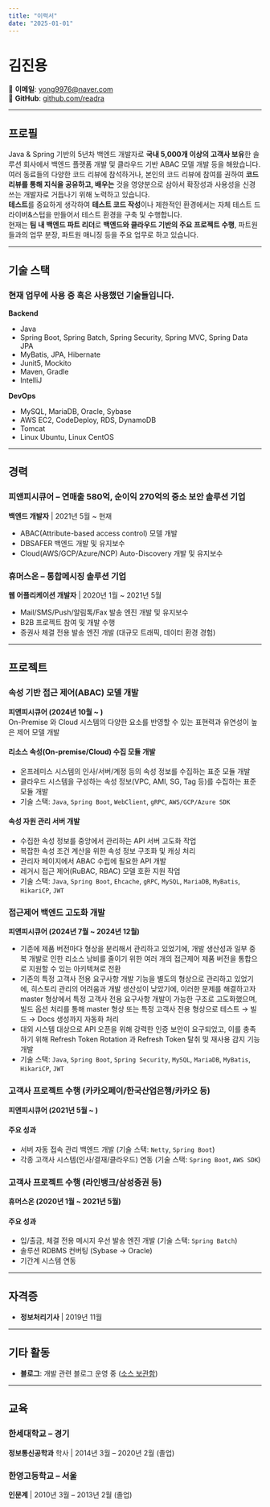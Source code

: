 ```yaml
---
title: "이력서"
date: "2025-01-01"
---
```


# 김진용

📧 **이메일**: yong9976@naver.com    
🎨 **GitHub**: [github.com/readra](https://github.com/readra)

---

## **프로필**

Java & Spring 기반의 5년차 백엔드 개발자로 **국내 5,000개 이상의 고객사 보유**한 솔루션 회사에서 백엔드 플랫폼 개발 및 클라우드 기반 ABAC 모델 개발 등을 해왔습니다.  
여러 동료들의 다양한 코드 리뷰에 참석하거나, 본인의 코드 리뷰에 참여를 권하여 **코드 리뷰를 통해 지식을 공유하고, 배우는** 것을 영양분으로 삼아서 확장성과 사용성을 신경 쓰는 개발자로 거듭나기 위해 노력하고 있습니다.  
**테스트**를 중요하게 생각하여 **테스트 코드 작성**이나 제한적인 환경에서는 자체 테스트 드라이버&스텁을 만들어서 테스트 환경을 구축 및 수행합니다.  
현재는 **팀 내 백엔드 파트 리더**로 **백엔드와 클라우드 기반의 주요 프로젝트 수행**, 파트원들과의 업무 분장, 파트원 매니징 등을 주요 업무로 하고 있습니다.

---

## **기술 스택**

### 현재 업무에 사용 중 혹은 사용했던 기술들입니다.

**Backend**
- Java
- Spring Boot, Spring Batch, Spring Security, Spring MVC, Spring Data JPA
- MyBatis, JPA, Hibernate
- Junit5, Mockito
- Maven, Gradle 
- IntelliJ

**DevOps** 
- MySQL, MariaDB, Oracle, Sybase
- AWS EC2, CodeDeploy, RDS, DynamoDB 
- Tomcat
- Linux Ubuntu, Linux CentOS

---

## **경력**

### **피앤피시큐어** – 연매출 580억, 순이익 270억의 중소 보안 솔루션 기업
**백엔드 개발자** | 2021년 5월 ~ 현재
- ABAC(Attribute-based access control) 모델 개발
- DBSAFER 백엔드 개발 및 유지보수
- Cloud(AWS/GCP/Azure/NCP) Auto-Discovery 개발 및 유지보수

### **휴머스온** – 통합메시징 솔루션 기업
**웹 어플리케이션 개발자** | 2020년 1월 ~ 2021년 5월
- Mail/SMS/Push/알림톡/Fax 발송 엔진 개발 및 유지보수
- B2B 프로젝트 참여 및 개발 수행
- 증권사 체결 전용 발송 엔진 개발 (대규모 트래픽, 데이터 환경 경험)

---

## **프로젝트**

### **속성 기반 접근 제어(ABAC) 모델 개발**
**피앤피시큐어 (2024년 10월 ~ )**  
On-Premise 와 Cloud 시스템의 다양한 요소를 반영할 수 있는 표현력과 유연성이 높은 제어 모델 개발
#### **리소스 속성(On-premise/Cloud) 수집 모듈 개발**
- 온프레미스 시스템의 인사/서버/계정 등의 속성 정보를 수집하는 표준 모듈 개발
- 클라우드 시스템을 구성하는 속성 정보(VPC, AMI, SG, Tag 등)를 수집하는 표준 모듈 개발
- 기술 스택: `Java`, `Spring Boot`, `WebClient`, `gRPC`, `AWS/GCP/Azure SDK`

#### **속성 자원 관리 서버 개발**
- 수집한 속성 정보를 중앙에서 관리하는 API 서버 고도화 작업
- 복잡한 속성 조건 계산을 위한 속성 정보 구조화 및 캐싱 처리
- 관리자 페이지에서 ABAC 수립에 필요한 API 개발
- 레거시 접근 제어(RuBAC, RBAC) 모델 호환 지원 작업
- 기술 스택: `Java`, `Spring Boot`, `Ehcache`, `gRPC`, `MySQL`, `MariaDB`, `MyBatis`, `HikariCP`, `JWT`

### **접근제어 백엔드 고도화 개발**
**피앤피시큐어 (2024년 7월 ~ 2024년 12월)**  
- 기존에 제품 버전마다 형상을 분리해서 관리하고 있었기에, 개발 생산성과 일부 중복 개발로 인한 리소스 낭비를 줄이기 위한 여러 개의 접근제어 제품 버전을 통합으로 지원할 수 있는 아키텍쳐로 전환
- 기존의 특정 고객사 전용 요구사항 개발 기능을 별도의 형상으로 관리하고 있었기에, 히스토리 관리의 어려움과 개발 생산성이 낮았기에, 이러한 문제를 해결하고자 master 형상에서 특정 고객사 전용 요구사항 개발이 가능한 구조로 고도화했으며, 빌드 옵션 처리를 통해 master 형상 또는 특정 고객사 전용 형상으로 테스트 → 빌드 → Docs 생성까지 자동화 처리
- 대외 시스템 대상으로 API 오픈을 위해 강력한 인증 보안이 요구되었고, 이를 충족하기 위해 Refresh Token Rotation 과 Refresh Token 탈취 및 재사용 감지 기능 개발
- 기술 스택: `Java`, `Spring Boot`, `Spring Security`, `MySQL`, `MariaDB`, `MyBatis`, `HikariCP`, `JWT`

### **고객사 프로젝트 수행 (카카오페이/한국산업은행/카카오 등)**
**피앤피시큐어 (2021년 5월 ~ )**  
#### **주요 성과**
- 서버 자동 접속 관리 백엔드 개발 (기술 스택: `Netty`, `Spring Boot`)
- 각종 고객사 시스템(인사/결재/클라우드) 연동 (기술 스택: `Spring Boot`, `AWS SDK`)

### **고객사 프로젝트 수행 (라인뱅크/삼성증권 등)**
**휴머스온 (2020년 1월 ~ 2021년 5월)**  
#### **주요 성과**
- 입/출금, 체결 전용 메시지 우선 발송 엔진 개발 (기술 스택: `Spring Batch`)
- 솔루션 RDBMS 컨버팅 (Sybase → Oracle)
- 기간계 시스템 연동

---

## **자격증**

- **정보처리기사** | 2019년 11월

---

## **기타 활동**

- **블로그**: 개발 관련 블로그 운영 중 ([소스 보관함](https://readra.github.io/))

---

## **교육**

### **한세대학교** – 경기
**정보통신공학과** 학사 | 2014년 3월 – 2020년 2월 (졸업)
### **한영고등학교** – 서울
**인문계** | 2010년 3월 – 2013년 2월 (졸업)
